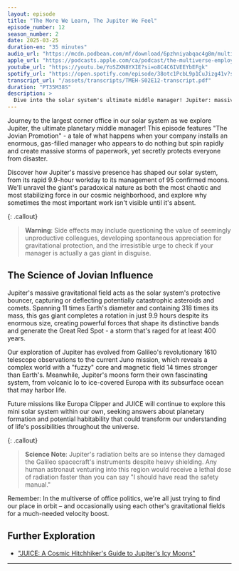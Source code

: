 ```yaml
---
layout: episode
title: "The More We Learn, The Jupiter We Feel"
episode_number: 12
season_number: 2
date: 2025-03-25
duration-en: "35 minutes"
audio_url: "https://mcdn.podbean.com/mf/download/6pzhniyabqac4g8m/multiverse-employee-handbook-s02e12-jupiter.mp3"
apple_url: "https://podcasts.apple.com/ca/podcast/the-multiverse-employee-handbook/id1764134739?i=1000700717571"
youtube_url: "https://youtu.be/YoSZXN8YXIE?si=o8C4C6IVEEYbEFgk"
spotify_url: "https://open.spotify.com/episode/38otc1PcbL9p1CuJizg41v?si=vy4yTYgcTiCpn4vOS5ja7g"
transcript_url: "/assets/transcripts/TMEH-S02E12-transcript.pdf"
duration: "PT35M38S"
description: >
  Dive into the solar system's ultimate middle manager! Jupiter: massive, chaotic, yet surprisingly protective - explore how this gas giant secretly shields Earth while appearing to just spin in its cosmic corner office.
---
```


Journey to the largest corner office in our solar system as we explore Jupiter, the ultimate planetary middle manager! This episode features "The Jovian Promotion" - a tale of what happens when your company installs an enormous, gas-filled manager who appears to do nothing but spin rapidly and create massive storms of paperwork, yet secretly protects everyone from disaster.

Discover how Jupiter's massive presence has shaped our solar system, from its rapid 9.9-hour workday to its management of 95 confirmed moons. We'll unravel the giant's paradoxical nature as both the most chaotic and most stabilizing force in our cosmic neighborhood, and explore why sometimes the most important work isn't visible until it's absent.

{: .callout}
> **Warning**: Side effects may include questioning the value of seemingly unproductive colleagues, developing spontaneous appreciation for gravitational protection, and the irresistible urge to check if your manager is actually a gas giant in disguise.

## The Science of Jovian Influence
Jupiter's massive gravitational field acts as the solar system's protective bouncer, capturing or deflecting potentially catastrophic asteroids and comets. Spanning 11 times Earth's diameter and containing 318 times its mass, this gas giant completes a rotation in just 9.9 hours despite its enormous size, creating powerful forces that shape its distinctive bands and generate the Great Red Spot - a storm that's raged for at least 400 years.

Our exploration of Jupiter has evolved from Galileo's revolutionary 1610 telescope observations to the current Juno mission, which reveals a complex world with a "fuzzy" core and magnetic field 14 times stronger than Earth's. Meanwhile, Jupiter's moons form their own fascinating system, from volcanic Io to ice-covered Europa with its subsurface ocean that may harbor life.

Future missions like Europa Clipper and JUICE will continue to explore this mini solar system within our own, seeking answers about planetary formation and potential habitability that could transform our understanding of life's possibilities throughout the universe.

{: .callout}
> **Science Note**: Jupiter's radiation belts are so intense they damaged the Galileo spacecraft's instruments despite heavy shielding. Any human astronaut venturing into this region would receive a lethal dose of radiation faster than you can say "I should have read the safety manual."

Remember: In the multiverse of office politics, we're all just trying to find our place in orbit – and occasionally using each other's gravitational fields for a much-needed velocity boost.

## Further Exploration
* ["JUICE: A Cosmic Hitchhiker's Guide to Jupiter's Icy Moons"](/blog/juice-cosmic-hitchhikers-guide/)

---
